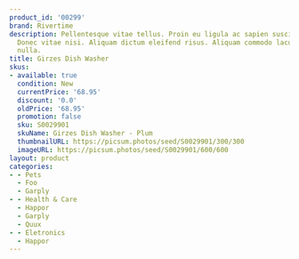 ```yaml
---
product_id: '00299'
brand: Rivertime
description: Pellentesque vitae tellus. Proin eu ligula ac sapien suscipit blandit.
  Donec vitae nisi. Aliquam dictum eleifend risus. Aliquam commodo lacus sit amet
  nulla.
title: Girzes Dish Washer
skus:
- available: true
  condition: New
  currentPrice: '68.95'
  discount: '0.0'
  oldPrice: '68.95'
  promotion: false
  sku: S0029901
  skuName: Girzes Dish Washer - Plum
  thumbnailURL: https://picsum.photos/seed/S0029901/300/300
  imageURL: https://picsum.photos/seed/S0029901/600/600
layout: product
categories:
- - Pets
  - Foo
  - Garply
- - Health & Care
  - Happor
  - Garply
  - Quux
- - Eletronics
  - Happor
---
```

